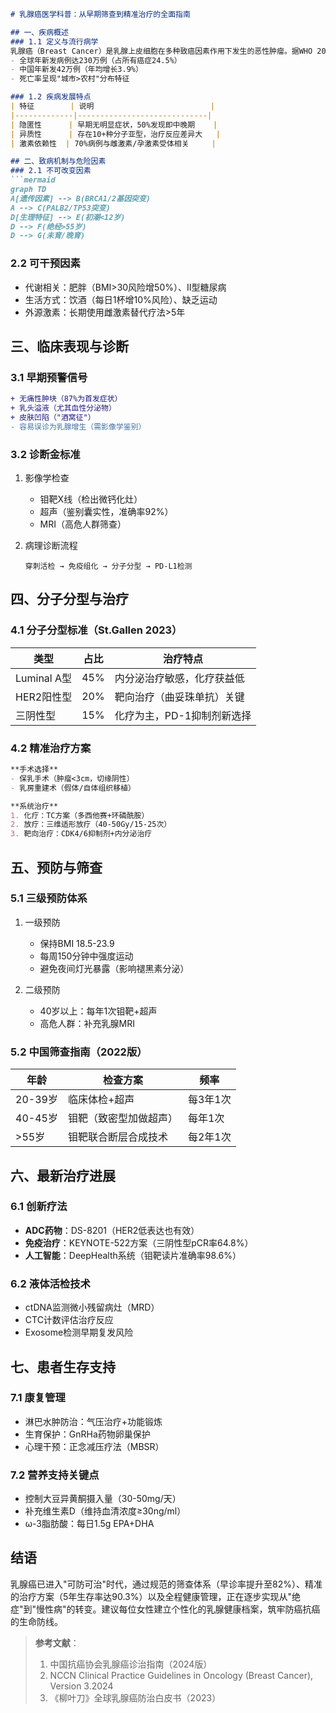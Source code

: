

```markdown
# 乳腺癌医学科普：从早期筛查到精准治疗的全面指南

## 一、疾病概述
### 1.1 定义与流行病学
乳腺癌（Breast Cancer）是乳腺上皮细胞在多种致癌因素作用下发生的恶性肿瘤。据WHO 2022年数据：
- 全球年新发病例达230万例（占所有癌症24.5%）
- 中国年新发42万例（年均增长3.9%）
- 死亡率呈现"城市>农村"分布特征

### 1.2 疾病发展特点
| 特征        | 说明                          |
|-------------|-----------------------------|
| 隐匿性      | 早期无明显症状，50%发现即中晚期    |
| 异质性      | 存在10+种分子亚型，治疗反应差异大   |
| 激素依赖性  | 70%病例与雌激素/孕激素受体相关     |

## 二、致病机制与危险因素
### 2.1 不可改变因素
```mermaid
graph TD
A[遗传因素] --> B(BRCA1/2基因突变)
A --> C(PALB2/TP53突变)
D[生理特征] --> E(初潮<12岁)
D --> F(绝经>55岁)
D --> G(未育/晚育)
```

### 2.2 可干预因素
- 代谢相关：肥胖（BMI>30风险增50%）、Ⅱ型糖尿病
- 生活方式：饮酒（每日1杯增10%风险）、缺乏运动
- 外源激素：长期使用雌激素替代疗法>5年

## 三、临床表现与诊断
### 3.1 早期预警信号
```diff
+ 无痛性肿块（87%为首发症状）
+ 乳头溢液（尤其血性分泌物）
+ 皮肤凹陷（"酒窝征"）
- 容易误诊为乳腺增生（需影像学鉴别）
```

### 3.2 诊断金标准
1. 影像学检查
   - 钼靶X线（检出微钙化灶）
   - 超声（鉴别囊实性，准确率92%）
   - MRI（高危人群筛查）

2. 病理诊断流程
   ```
   穿刺活检 → 免疫组化 → 分子分型 → PD-L1检测
   ```

## 四、分子分型与治疗
### 4.1 分子分型标准（St.Gallen 2023）
| 类型         | 占比 | 治疗特点                   |
|--------------|------|--------------------------|
| Luminal A型  | 45%  | 内分泌治疗敏感，化疗获益低   |
| HER2阳性型   | 20%  | 靶向治疗（曲妥珠单抗）关键   |
| 三阴性型     | 15%  | 化疗为主，PD-1抑制剂新选择   |

### 4.2 精准治疗方案
```markdown
**手术选择**
- 保乳手术（肿瘤<3cm，切缘阴性）
- 乳房重建术（假体/自体组织移植）

**系统治疗**
1. 化疗：TC方案（多西他赛+环磷酰胺）
2. 放疗：三维适形放疗（40-50Gy/15-25次）
3. 靶向治疗：CDK4/6抑制剂+内分泌治疗
```

## 五、预防与筛查
### 5.1 三级预防体系
1. 一级预防
   - 保持BMI 18.5-23.9
   - 每周150分钟中强度运动
   - 避免夜间灯光暴露（影响褪黑素分泌）

2. 二级预防
   - 40岁以上：每年1次钼靶+超声
   - 高危人群：补充乳腺MRI

### 5.2 中国筛查指南（2022版）
| 年龄    | 检查方案                  | 频率      |
|---------|-------------------------|-----------|
| 20-39岁 | 临床体检+超声            | 每3年1次  |
| 40-45岁 | 钼靶（致密型加做超声）    | 每年1次   |
| >55岁   | 钼靶联合断层合成技术      | 每2年1次  |

## 六、最新治疗进展
### 6.1 创新疗法
- **ADC药物**：DS-8201（HER2低表达也有效）
- **免疫治疗**：KEYNOTE-522方案（三阴性型pCR率64.8%）
- **人工智能**：DeepHealth系统（钼靶读片准确率98.6%）

### 6.2 液体活检技术
- ctDNA监测微小残留病灶（MRD）
- CTC计数评估治疗反应
- Exosome检测早期复发风险

## 七、患者生存支持
### 7.1 康复管理
- 淋巴水肿防治：气压治疗+功能锻炼
- 生育保护：GnRHa药物卵巢保护
- 心理干预：正念减压疗法（MBSR）

### 7.2 营养支持关键点
- 控制大豆异黄酮摄入量（30-50mg/天）
- 补充维生素D（维持血清浓度≥30ng/ml）
- ω-3脂肪酸：每日1.5g EPA+DHA

## 结语
乳腺癌已进入"可防可治"时代，通过规范的筛查体系（早诊率提升至82%）、精准的治疗方案（5年生存率达90.3%）以及全程健康管理，正在逐步实现从"绝症"到"慢性病"的转变。建议每位女性建立个性化的乳腺健康档案，筑牢防癌抗癌的生命防线。

> **参考文献**：
> 1. 中国抗癌协会乳腺癌诊治指南（2024版）
> 2. NCCN Clinical Practice Guidelines in Oncology (Breast Cancer), Version 3.2024
> 3. 《柳叶刀》全球乳腺癌防治白皮书（2023）
```